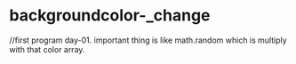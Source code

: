 # backgroundcolor-_change
//first program 
day-01.
important thing is like math.random
which is multiply with that color array.
